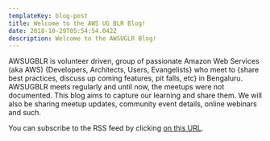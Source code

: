 ```yaml
---
templateKey: blog-post
title: Welcome to the AWS UG BLR Blog!
date: 2018-10-29T05:54:54.042Z
description: Welcome to the AWSUGLR Blog!
---
```

AWSUGBLR is volunteer driven, group of passionate Amazon Web Services (aka AWS) {Developers, Architects, Users, Evangelists} who meet to {share best practices, discuss up coming features, pit falls, etc} in Bengaluru. AWSUGBLR meets regularly and until now, the meetups were not documented. This blog aims to capture our learning and share them. We will also be sharing meetup updates, community event details, online webinars and such. 



You can subscribe to the RSS feed by clicking [on this URL](https://awsugblr.in/rss.xml).
